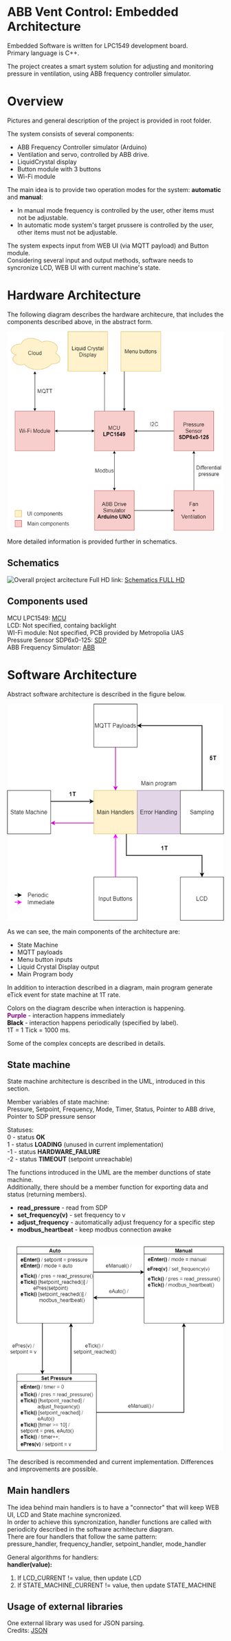 # ABB Vent Control: Embedded Architecture

Embedded Software is written for LPC1549 development board.<br>
Primary language is C++.

The project creates a smart system solution for adjusting and monitoring pressure in ventilation, using ABB frequency controller simulator.

# Overview

Pictures and general description of the project is provided in root folder.

The system consists of several components:
* ABB Frequency Controller simulator (Arduino)
* Ventilation and servo, controlled by ABB drive.
* LiquidCrystal display
* Button module with 3 buttons
* Wi-Fi module<br>

The main idea is to provide two operation modes for the system: **automatic** and **manual**:
* In manual mode frequency is controlled by the user, other items must not be adjustable.
* In automatic mode system's target prussere is controlled by the user, other items must not be adjustable.<br>

The system expects input from WEB UI (via MQTT payload) and Button module.<br>
Considering several input and output methods, software needs to syncronize LCD, WEB UI with current machine's state.

# Hardware Architecture

The following diagram describes the hardware architecure, that includes the components described above, in the abstract form.

![Hardware Architecture](../images/hw_architecture.png)

More detailed information is provided further in schematics.

## Schematics
![Overall project arcitecture](https://i.imgur.com/IRX7cOy.png)
Full HD link: [Schematics FULL HD](https://i.imgur.com/IRX7cOy.png)

## Components used

MCU LPC1549: [MCU](https://www.nxp.com/docs/en/data-sheet/LPC15XX.pdf)<br>
LCD: Not specified, containg backlight<br>
WI-Fi module: Not specified, PCB provided by Metropolia UAS<br>
Pressure Sensor SDP6x0-125: [SDP](https://www.scribd.com/document/144110195/Sensirion-Differential-Pressure-SDP6x0)<br>
ABB Frequency Simulator: [ABB](https://library.e.abb.com/public/25ba8ab3f04e2266c12572e9004ffafe/EN_ACH550_EFB_D.pdf)<br>

# Software Architecture

Abstract software architecture is described in the figure below.

![Software](../images/sw_architecture.png)

As we can see, the main components of the architecture are:
* State Machine
* MQTT payloads
* Menu button inputs
* Liquid Crystal Display output
* Main Program body

In addition to interaction described in a diagram, main program generate eTick event for state machine at 1T rate.

Colors on the diagram describe when interaction is happening.<br>
<span style="color: purple;"><b>Purple</b></span> - interaction happens immediately<br>
<span style="color: black;"><b>Black</b></span> - interaction happens periodically (specified by label).<br>
1T = 1 Tick = 1000 ms.

Some of the complex concepts are described in details.

## State machine

State machine architecture is described in the UML, introduced in this section.

Member variables of state machine:<br>
Pressure, Setpoint, Frequency, Mode, Timer, Status, Pointer to ABB drive, Pointer to SDP pressure sensor

Statuses:<br>
0 - status **OK**<br>
1 - status **LOADING** (unused in current implementation)<br>
-1 - status **HARDWARE_FAILURE**<br>
-2 - status **TIMEOUT** (setpoint unreachable)<br>

The functions introduced in the UML are the member dunctions of state machine.<br>
Additionally, there should be a member function for exporting data and status (returning members).
* **read_pressure** - read from SDP
* **set_frequency(v)** - set frequency to v
* **adjust_frequency** - automatically adjust frequency for a specific step
* **modbus_heartbeat** - keep modbus connection awake<br><br>

![State Machine UML](../images/state_machine.png)<br>

The described is recommended and current implementation. Differences and improvements are possible.

## Main handlers

The idea behind main handlers is to have a "connector" that will keep WEB UI, LCD and State machine syncronized.<br>
In order to achieve this syncronization, handler functions are called with periodicity described in the software acrhitecture diagram.<br>
There are four handlers that follow the same pattern:<br>
pressure_handler, frequency_handler, setpoint_handler, mode_handler

General algorithms for handlers:<br>
**handler(value):<br>**
1. If LCD_CURRENT != value, then update LCD
2. If STATE_MACHINE_CURRENT != value, then update STATE_MACHINE

## Usage of external libraries

One external library was used for JSON parsing.<br>
Credits: [JSON](https://github.com/nlohmann/json)
